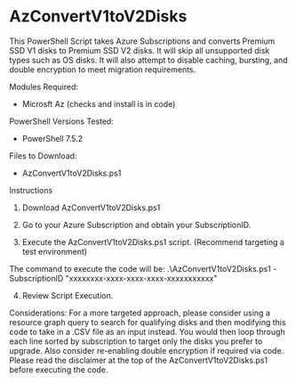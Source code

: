 # AzConvertV1toV2Disks
 
This PowerShell Script takes Azure Subscriptions and converts Premium SSD V1 disks to Premium SSD V2 disks. It will skip all unsupported disk types such as OS disks. It will also attempt to disable caching, bursting, and double encryption to meet migration requirements.

Modules Required:
* Microsft Az (checks and install is in code)

PowerShell Versions Tested:
* PowerShell 7.5.2

Files to Download:
* AzConvertV1toV2Disks.ps1

Instructions
1. Download AzConvertV1toV2Disks.ps1

2. Go to your Azure Subscription and obtain your SubscriptionID.

3. Execute the AzConvertV1toV2Disks.ps1 script. (Recommend targeting a test environment)

The command to execute the code will be: 
.\AzConvertV1toV2Disks.ps1 -SubscriptionID "xxxxxxxx-xxxx-xxxx-xxxx-xxxxxxxxxxx"

4. Review Script Execution.

Considerations:
For a more targeted approach, please consider using a resource graph query to search for qualifying disks and then modifying this code to take in a .CSV file as an input instead. You would then loop through each line sorted by subscription to target only the disks you prefer to upgrade. Also consider re-enabling double encryption if required via code. Please read the disclaimer at the top of the AzConvertV1toV2Disks.ps1 before executing the code.
